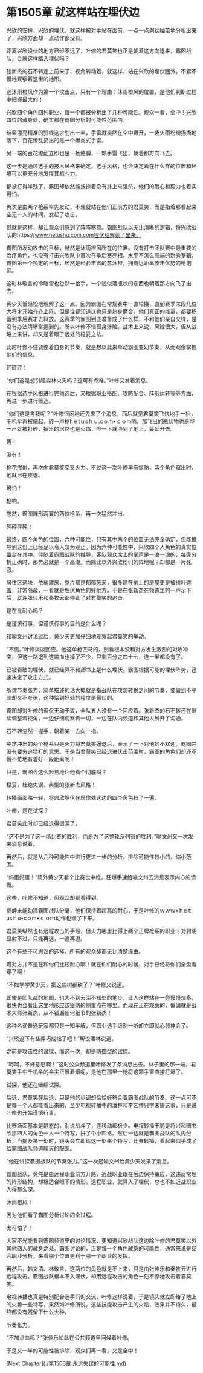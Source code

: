 # 第1505章 就这样站在埋伏边

兴欣的安排，兴欣的埋伏，就这样被对手站在面前，一点一点剥丝抽茧地分析出来了，兴欣方面却一点动作都没有。

距离兴欣设伏的地方已经不远了，叶修的君莫笑也正是朝着这方向退来，霸图战队，会就这样踏入埋伏吗？

张新杰的石不转走上前来了，视角转动着，就这样，站在兴欣的埋伏圈外，不紧不慢地观察着这里的地形。

选沐雨橙风作为第一个攻击点，只有一个理由：沐雨橙风的位置，是他们判断过程中把握最大的！

兴欣四个角色四种职业，每一个都被分析出了几种可能性。观众一看，全中！兴欣四位的藏身处，确实都在霸图分析的可能性范围内。

结果漂亮精准的弧线这才划出一半，手雷就突然在空中爆开，一场火雨纷纷扬扬地落下，百花缭乱扔出的是一个爆炎式手雷。

另一端的百花缭乱立即也是一扬胳膊，一颗手雷飞出，朝着那方向飞去。

这一步是通过选手的技术风格来确定。选手风格，也会决定着在什么样的位置和环境可以更充分地发挥其战斗力。

都被打得半残了，霸图却依然能按捺着没有扑上来强杀，他们的耐心和毅力也着实可怕。

再次是由两个枪系率先发动，不理就站在他们正前方的君莫笑，而是指着那看起来空无一人的林间，发起了攻击。

但就是这样，却让观众们感到了阵阵寒意。霸图战队以无比清晰的逻辑，将兴欣战队的https://www.hetushu.com.com埋伏给解读了出来。

霸图所发动攻击的目标，赫然是沐雨橙风所在的位置。没有打击团队赛中最重要的治疗角色，也没有打击兴欣队中首次在季后赛亮相，水平不怎么高端的新秀罗辑，霸图第一个锁定的目标，居然是经验丰富的苏沐橙，拥有远距离攻击优势的枪炮师。

这时林敬言的冷暗雷也忽然一抬手，一个貌似酒瓶状的东西也朝着那方向飞了出去。

黄少天很轻松地理解了这一点。因为霸图在常规赛中一直轮换，直到赛季末段几位大将才开始齐齐上阵。但是谁都知道这也只是热身磨合，他们真正的能量，都要积蓄到季后赛才去释放。这赛季的霸图到底准备成了什么样，不和他们亲自交锋，是没有办法清晰掌握到的。所以叶修不惜孤身涉险。战术上来说，风险很大，但从战略上来讲，却又是着眼于远处的稳妥之法。

此时叶修不住调整着自身的节奏，就是想以此来牵动霸图变幻节奏，从而观察掌握他们的信息。

砰砰砰！

“你们这是想引起森林火灾吗？这可有点难。”叶修又发着消息。

在根据选手风格进行完筛选后，又根据职业搭配、攻防配合、阵形运转等等方面，再进一步进行筛选。

“你们这是考我呢？”叶修很闲地还先来了个消息，而后就见君莫笑飞快地手一抬，千机伞再被端起，砰一声枪hｅtｕsｈｕ.cｏm•ｃｏm响，那飞出的瓶状物也是哗一声就被打碎，掉出的居然也是火焰，哗一下就浇到了地上，蔓延开去。

轰！

没有！

枪花攒射，再次向君莫笑交叉火力。不过这一次叶修早有提防，两个角色窜出时，他就已在疾退。

可怕！

枪响。

忽然，霸图阵形两翼的两位枪系，再一次猛然冲出。

砰砰砰砰！

最终，四个角色的位置，六种可能性，只有其中两个的位置无法完全确定，但能推导到这份上已经足以令人叹为观止。因为六种可能性中，兴欣四个人角色的真实位置全在其中。伴随着霸图战队的推导，客队观众席上的掌声是一浪一浪的，每逢分析正确时，那势必就是一个高潮。而除此以外兴欣粉们的阵地呢？却都是一片死寂。

居住区这块，依树建房，整片都是郁郁葱葱，很多建在树上的房屋更是被树叶遮盖，非常隐蔽，一看就是埋伏角色的好地方。于是在张新杰在频道里的一声示下后，就连张佳乐和秦牧云都停止了对君莫笑的追击。

是在比耐心吗？

是谨慎行事，但谨慎行事的目的是什么呢？

和喻文州讨论过后，黄少天更加仔细地观察起君莫笑的举动。

“不慌。”叶修淡淡回应。他这单枪匹马的，别看根本没和对方发生激烈的对攻冲突，但这一路退到这端血也掉了不少，只剩百分之四十七，连一半都没有了。

已被看破的埋伏，就已经算不和*图*书上是什么埋伏。霸图根据可能的埋伏阵势，迅速决定了攻击方式。

所谓节奏张力，简单描述的话大概就是指战队在攻防转换之间的节奏，要做到不平淡却又不夸张，这种恰到好处的程度是最佳的。

霸图却对叶修的调侃无动于衷，全队五人没有一个回应着。张新杰的石不转还在继续调整着视角，一边仔细观察着一切，一边在队内频道和其他人展开了沟通。

石不转忽然一提手，朝着某一方向一指。

突然冲出的两个枪系只是火力将君莫笑逼退后，表示了一下对他的不欢迎。霸图并没有要穷追猛打的意思。于是当君莫笑已经退进伏击范围时，霸图的角色们却还不慌不忙地有着好一段距离呢！

只是，霸图会这么轻易地让他看个彻底吗？

稳妥，杜绝失误，典型的张新杰风格！

转播画面略一转，将兴欣埋伏在居住处这边的四个角色扫了一遍。

叶修，是在试探？

君莫笑此时却已经退得很深了。

“这不是为了这一场比赛的胜利，而是为了这整轮系列赛的胜利。”喻文州又一次发来消息说着。

再然后，就是从几种可能性中进行更进一步的分析，排除可能性较小的，缩小范围。

“妈蛋妈蛋！”场外黄少天看个比赛也中枪，狂爆手速给喻文州去消息表示内心的愤慨。

这些，叶修不知道，但观众却都看得到。

挑衅未能动摇霸图战队分毫，他们保持着超高的耐心，于是叶修的ｗｗｗ•ｈeｔusｈu•cｏm•ｃｏｍ动作也缓了下来。

君莫笑纵然也有远程攻击的手段，但火力哪里比得上两个正牌枪系的职业？对射明显射不过，只能再退，一退再退。

这个有些不可思议的选择，所有的观众却都无比清楚缘由。

可对方并不是在和你们比较耐心啊！就在你们耐心的时候，对手已经将你们全盘看穿了啊！

“不如学学黄少天，把这些树都砍了？”叶修又说道。

即使是团队战的地图，也大不到云深不知处的地步，让人这样站在一旁慢慢观察，很快也会看出这里地形应该提防的侧重点在哪里。而现在正在观察的，偏偏就是战术大师张新杰，从不错漏任何细节的张新杰！

这种名词普通玩家都只是一知半解，但职业选手级别一听却立即就心领神会了。

“兴欣这下有些弄巧成拙了吧！”解说潘林说道。

之前是攻击性的试探，而这一次，却是防御型的试探。

“呵呵，不好意思啊！”这时公众频道里叶修发了条消息出去。林子里的那一端，君莫笑手中千机伞的伞尖正冒着烟呢，是他在那里一枪将这颗手雷直接打爆了。

试探，他还在继续试探。

后退，君莫笑在后退，只是他的步调却恰恰好符合着霸图战队的节奏。这一点可不是每一个人都能看出来的，至少电视转播中的潘林和李艺博只字未提这事，只是说叶修也开始谨慎行事。

比赛场面基本是静态的，别说战斗了，连移动都极少。电视转播干脆是将兴和图书欣那四人的角色一人一个特写，拼了个小四格。然后一边就是霸图战队的队内分析，当提及某一处时，镜头会立即给这一处来个特写，比赛转播，看起来似乎成了给霸图战队频道聊天的配图。

“他在试探霸图战队的节奏张力。”这一次是喻文州给黄少天发来了消息。

霸图战队，竟然是由远程职业前方开路，近战职业跟在后边保持策应，这违反常理的阵形结构，却极适合眼下的情形。远程职业，就算入了埋伏，总也不如近战职业入得那么深。

沐雨橙风！

因为他们看了霸图分析讨论的全过程。

太可怕了！

大家不光能看到霸图频道里的讨论情况，更知道兴欣战队这边除叶修的君莫笑以外其他四人的藏身之处。霸图讨论的，正是每一个角色藏身的可能性，通常来说是结合职业分析，来看哪个位置更利于哪一个职业的发挥。

再然后，韩文清、林敬言，这两位的角色就是不上来，只是由张佳乐和秦牧云进行远程攻击。霸图战队根本不入埋伏，却用远程攻击的角色一刻不停地攻击着君莫笑。

电视转播也真是特别配合选手们的交流，叶修这样说着，于是镜头就立即给了地上的火势一些特写，果然如叶修所说，这些技能攻击产生的火焰，效果并不持久，最终都没有残留下什么火种。

节奏张力。

“不加点血吗？”张佳乐如此在公共频道里问候着叶修。

于是又一半的可能性被排除，观众们再一看，又是全中！



[Next Chapter](./第1506章 永远失误的可能性.md)